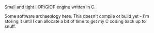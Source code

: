 Small and tight IIOP/GIOP engine written in C.

Some software archaeology here. This doesn't compile or build yet - I'm storing it until I can allocate a bit of time to get my C coding back up to snuff.
